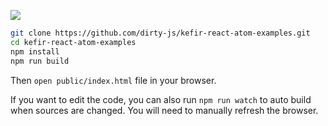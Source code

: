 [![](https://david-dm.org/dirty-js/kefir-react-atom-examples.svg)](https://david-dm.org/dirty-js/kefir-react-atom-examples)

```bash
git clone https://github.com/dirty-js/kefir-react-atom-examples.git
cd kefir-react-atom-examples
npm install
npm run build
```

Then `open public/index.html` file in your browser.

If you want to edit the code, you can also run `npm run watch` to auto build
when sources are changed.  You will need to manually refresh the browser.

